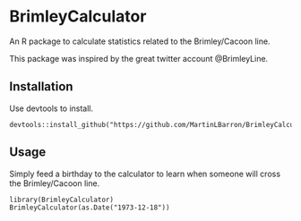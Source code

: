 # BrimleyCalculator
An R package to calculate statistics related to the Brimley/Cacoon line.

This package was inspired by the great twitter account @BrimleyLine.

## Installation

Use devtools to install.

```
devtools::install_github("https://github.com/MartinLBarron/BrimleyCalculator.git")
```

## Usage
Simply feed a birthday to the calculator to learn when someone will cross the 
Brimley/Cacoon line.

```
library(BrimleyCalculator)
BrimleyCalculator(as.Date("1973-12-18"))

